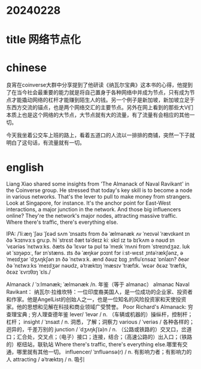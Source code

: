 
# 20240228

# title 网络节点化

# chinese 

良宵在coinverse大群中分享提到了他研读《纳瓦尔宝典》这本书的心得，他提到了在当今社会最重要的能力就是将自己置身于各种网络中并成为节点，只有成为节点才能撬动网络的杠杆才能赚到陌生人的钱。另一个例子是新加坡，新加坡立足于东西方交流的锚点，也是两个网络交汇的主要节点。另外在网上看到的那些大V们本质上也是这个网络的大节点，大节点就有大的流量，有了流量有会相应的其他一切。

今天我坐着公交车上班的路上，看着五道口的人流以一排排的商铺，突然一下子就明白了这句话，有流量就有一切。
# english
Liang Xiao shared some insights from 'The Almanack of Naval Ravikant' in the Coinverse group. He stressed that today's key skill is to become a node in various networks. That's the lever to pull to make money from strangers. Look at Singapore, for instance. It's the anchor point for East-West interactions, a major junction in the network. And those big influencers online? They're the network's major nodes, attracting massive traffic. Where there's traffic, there's everything else.

IPA: /ˈliːæŋ ˈʃaʊ ˈʃɛəd sʌm ˈɪnsaɪts frɒm ðə ˈælmənæk ʌv ˈneɪvəl ˈrævɪkənt ɪn ðə ˈkɔɪnvɜːs ɡruːp. hi ˈstrɛst ðæt təˈdeɪz kiː skɪl ɪz tə bɪˈkʌm ə nəʊd ɪn ˈvɛəriəs ˈnɛtwɜːks. ðæts ðə ˈlɛvər tə pʊl tə ˈmeɪk ˈmʌni frɒm ˈstreɪndʒəz. lʊk ət ˈsɪŋəpɔː, fər ɪnˈstæns. ɪts ðə ˈæŋkər pɔɪnt fɔr iːst-wɛst ˌɪntəˈrækʃənz, ə ˈmeɪdʒər ˈdʒʌŋkʃən ɪn ðə ˈnɛtwɜːk. ænd ðəʊz bɪɡ ˌɪnfluˈɛnsəz ˈɒnlaɪn? ðeər ðə ˈnɛtwɜːks ˈmeɪdʒər nəʊdz, əˈtræktɪŋ ˈmæsɪv ˈtræfɪk. ˈwɛər ðɛəz ˈtræfɪk, ðɛəz ˈɛvrɪθɪŋ ˈɛls./

Almanack / ˈɔːlmənæk; ˈælmənæk /n.  年鉴（等于 almanac）
almanac 
Naval Ravikant： 纳瓦尔·拉维坎特：一位印度裔美国人，是一位成功的企业家、投资者和作家。他是AngelList的创始人之一，也是一位知名的风险投资家和天使投资家。他的思想和见解在科技和商业领域广受赞誉。
Poor Richard's Almanack: 穷查理宝典 ; 穷人理查德年鉴
lever/ ˈlevər / n.  （车辆或机器的）操纵杆，控制杆；杠杆；
insight / ˈɪnsaɪt / n.  洞悉，了解；洞察力
various / ˈveriəs / 各种各样的；迥异的，千差万别的
junction / ˈdʒʌŋkʃ(ə)n / n.  （公路或铁路的）交叉口，岔道口；汇合处，交叉点；（电子）接口；连接，结合；（高速公路的）出入口；（铁路的）枢纽站，联轨站
Where there's traffic, there's everything else.哪里有交通，哪里就有其他一切。
influencer/ ˈɪnfluənsə(r) / n.  有影响力者；有影响力的人
attracting / əˈtræktɪŋ / n.  吸引
